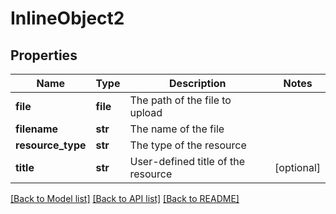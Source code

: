 # InlineObject2

## Properties
Name | Type | Description | Notes
------------ | ------------- | ------------- | -------------
**file** | **file** | The path of the file to upload | 
**filename** | **str** | The name of the file | 
**resource_type** | **str** | The type of the resource | 
**title** | **str** | User-defined title of the resource | [optional] 

[[Back to Model list]](../README.md#documentation-for-models) [[Back to API list]](../README.md#documentation-for-api-endpoints) [[Back to README]](../README.md)


